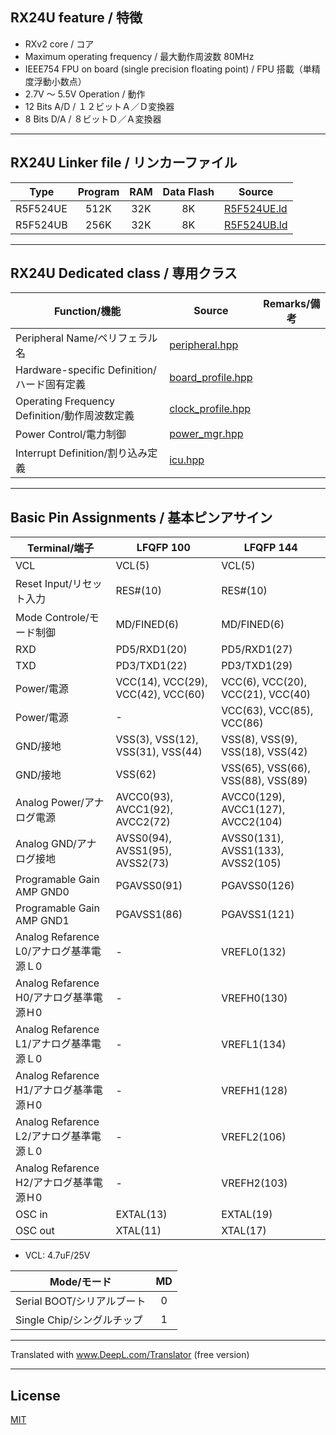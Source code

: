 
## RX24U feature / 特徴

- RXv2 core / コア
- Maximum operating frequency / 最大動作周波数 80MHz
- IEEE754 FPU on board (single precision floating point) / FPU 搭載（単精度浮動小数点）
- 2.7V ～ 5.5V Operation / 動作
- 12 Bits A/D / １２ビットＡ／Ｄ変換器
- 8 Bits D/A / ８ビットＤ／Ａ変換器

---

## RX24U Linker file / リンカーファイル

|Type|Program|RAM|Data Flash|Source|
|---|:-:|:-:|:-:|---|
|R5F524UE|512K|32K|8K|[R5F524UE.ld](R5F524UE.ld)|
|R5F524UB|256K|32K|8K|[R5F524UB.ld](R5F524UB.ld)|

---

## RX24U Dedicated class / 専用クラス

|Function/機能|Source|Remarks/備考|
|---|---|:-:|
|Peripheral Name/ペリフェラル名|[peripheral.hpp](peripheral.hpp)||
|Hardware-specific Definition/ハード固有定義|[board_profile.hpp](board_profile.hpp)||
|Operating Frequency Definition/動作周波数定義|[clock_profile.hpp](clock_profile.hpp)||
|Power Control/電力制御|[power_mgr.hpp](power_mgr.hpp)||
|Interrupt Definition/割り込み定義|[icu.hpp](icu.hpp)||

---

## Basic Pin Assignments / 基本ピンアサイン

|Terminal/端子|LFQFP 100|LFQFP 144|
|---|---|---|
|VCL|VCL(5)|VCL(5)|
|Reset Input/リセット入力|RES#(10)|RES#(10)|
|Mode Controle/モード制御|MD/FINED(6)|MD/FINED(6)|
|RXD|PD5/RXD1(20)|PD5/RXD1(27)|
|TXD|PD3/TXD1(22)|PD3/TXD1(29)|
|Power/電源|VCC(14), VCC(29), VCC(42), VCC(60)|VCC(6), VCC(20), VCC(21), VCC(40)|
|Power/電源|-|VCC(63), VCC(85), VCC(86)|
|GND/接地|VSS(3), VSS(12), VSS(31), VSS(44)|VSS(8), VSS(9), VSS(18), VSS(42)|
|GND/接地|VSS(62)|VSS(65), VSS(66), VSS(88), VSS(89)|
|Analog Power/アナログ電源|AVCC0(93), AVCC1(92), AVCC2(72)|AVCC0(129), AVCC1(127), AVCC2(104)|
|Analog GND/アナログ接地|AVSS0(94), AVSS1(95), AVSS2(73)|AVSS0(131), AVSS1(133), AVSS2(105)|
|Programable Gain AMP GND0|PGAVSS0(91)|PGAVSS0(126)|
|Programable Gain AMP GND1|PGAVSS1(86)|PGAVSS1(121)|
|Analog Refarence L0/アナログ基準電源Ｌ0|-|VREFL0(132)|
|Analog Refarence H0/アナログ基準電源Ｈ0|-|VREFH0(130)|
|Analog Refarence L1/アナログ基準電源Ｌ0|-|VREFL1(134)|
|Analog Refarence H1/アナログ基準電源Ｈ0|-|VREFH1(128)|
|Analog Refarence L2/アナログ基準電源Ｌ0|-|VREFL2(106)|
|Analog Refarence H2/アナログ基準電源Ｈ0|-|VREFH2(103)|
|OSC in|EXTAL(13)|EXTAL(19)|
|OSC out|XTAL(11)|XTAL(17)|

- VCL: 4.7uF/25V

|Mode/モード|MD|
|---|:---:|
|Serial BOOT/シリアルブート|0|
|Single Chip/シングルチップ|1|

---

Translated with www.DeepL.com/Translator (free version)

---

## License

[MIT](../LICENSE)
